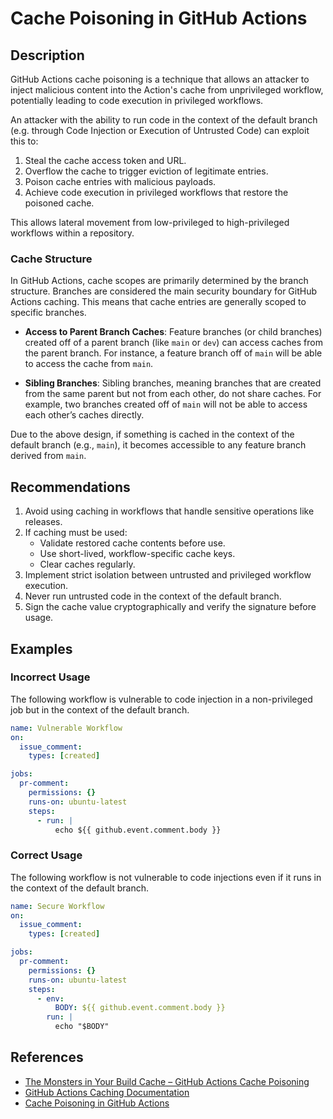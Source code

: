 # Cache Poisoning in GitHub Actions

## Description

GitHub Actions cache poisoning is a technique that allows an attacker to inject malicious content into the Action's cache from unprivileged workflow, potentially leading to code execution in privileged workflows.

An attacker with the ability to run code in the context of the default branch (e.g. through Code Injection or Execution of Untrusted Code) can exploit this to:

1. Steal the cache access token and URL.
2. Overflow the cache to trigger eviction of legitimate entries.
3. Poison cache entries with malicious payloads.
4. Achieve code execution in privileged workflows that restore the poisoned cache.

This allows lateral movement from low-privileged to high-privileged workflows within a repository.

### Cache Structure

In GitHub Actions, cache scopes are primarily determined by the branch structure. Branches are considered the main security boundary for GitHub Actions caching. This means that cache entries are generally scoped to specific branches.

- **Access to Parent Branch Caches**: Feature branches (or child branches) created off of a parent branch (like `main` or `dev`) can access caches from the parent branch. For instance, a feature branch off of `main` will be able to access the cache from `main`.

- **Sibling Branches**: Sibling branches, meaning branches that are created from the same parent but not from each other, do not share caches. For example, two branches created off of `main` will not be able to access each other’s caches directly.

Due to the above design, if something is cached in the context of the default branch (e.g., `main`), it becomes accessible to any feature branch derived from `main`.

## Recommendations

1. Avoid using caching in workflows that handle sensitive operations like releases.
2. If caching must be used:
   - Validate restored cache contents before use.
   - Use short-lived, workflow-specific cache keys.
   - Clear caches regularly.
3. Implement strict isolation between untrusted and privileged workflow execution.
4. Never run untrusted code in the context of the default branch.
5. Sign the cache value cryptographically and verify the signature before usage.

## Examples

### Incorrect Usage

The following workflow is vulnerable to code injection in a non-privileged job but in the context of the default branch.

```yaml
name: Vulnerable Workflow
on:
  issue_comment:
    types: [created]

jobs:
  pr-comment:
    permissions: {}
    runs-on: ubuntu-latest
    steps:
      - run: |
          echo ${{ github.event.comment.body }}
```

### Correct Usage

The following workflow is not vulnerable to code injections even if it runs in the context of the default branch.

```yaml
name: Secure Workflow
on:
  issue_comment:
    types: [created]

jobs:
  pr-comment:
    permissions: {}
    runs-on: ubuntu-latest
    steps:
      - env:
          BODY: ${{ github.event.comment.body }}
        run: |
          echo "$BODY"
```

## References

- [The Monsters in Your Build Cache – GitHub Actions Cache Poisoning](https://adnanthekhan.com/2024/05/06/the-monsters-in-your-build-cache-github-actions-cache-poisoning/)
- [GitHub Actions Caching Documentation](https://docs.github.com/en/actions/using-workflows/caching-dependencies-to-speed-up-workflows)
- [Cache Poisoning in GitHub Actions](https://scribesecurity.com/blog/github-cache-poisoning/)
